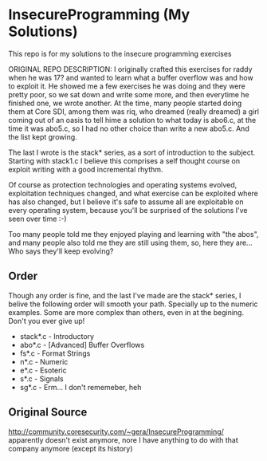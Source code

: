# InsecureProgramming (My Solutions) 

This repo is for my solutions to the insecure programming exercises

ORIGINAL REPO DESCRIPTION:
 I originally crafted this exercises for raddy when he was 17? and
 wanted to learn what a buffer overflow was and how to exploit it. He
 showed me a few exercises he was doing and they were pretty poor, so
 we sat down and write some more, and then everytime he finished one,
 we wrote another. At the time, many people started doing them at Core
 SDI, among them was riq, who dreamed (really dreamed) a girl coming
 out of an oasis to tell hime a solution to what today is abo6.c, at
 the time it was abo5.c, so I had no other choice than write a new
 abo5.c. And the list kept growing.

 The last I wrote is the stack* series, as a sort of introduction to
 the subject. Starting with stack1.c I believe this comprises a self
 thought course on exploit writing with a good incremental rhythm.

 Of course as protection technologies and operating systems evolved,
 exploitation techniques changed, and what exercise can be exploited
 where has also changed, but I believe it's safe to assume all are
 exploitable on every operating system, because you'll be surprised of
 the solutions I've seen over time :-)
 
 Too many people told me they enjoyed playing and learning with "the
 abos", and many people also told me they are still using them, so,
 here they are... Who says they'll keep evolving?

## Order
 Though any order is fine, and the last I've made are the stack*
 series, I belive the following order will smooth your path. Specially
 up to the numeric examples. Some are more complex than others, even
 in at the begining. Don't you ever give up!

* stack*.c - Introductory
* abo*.c - [Advanced] Buffer Overflows
* fs*.c - Format Strings
* n*.c - Numeric
* e*.c - Esoteric
* s*.c - Signals
* sg*.c - Erm... I don't rememeber, heh

## Original Source
 http://community.coresecurity.com/~gera/InsecureProgramming/
 apparently doesn't exist anymore, nore I have anything to do with that
 company anymore (except its history)

